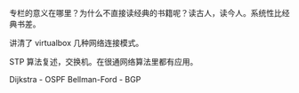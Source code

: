 专栏的意义在哪里？为什么不直接读经典的书籍呢？读古人，读今人。系统性比经典书差。

讲清了 virtualbox 几种网络连接模式。

STP 算法复述，交换机。在很通网络算法里都有应用。

Dijkstra - OSPF
Bellman-Ford - BGP

